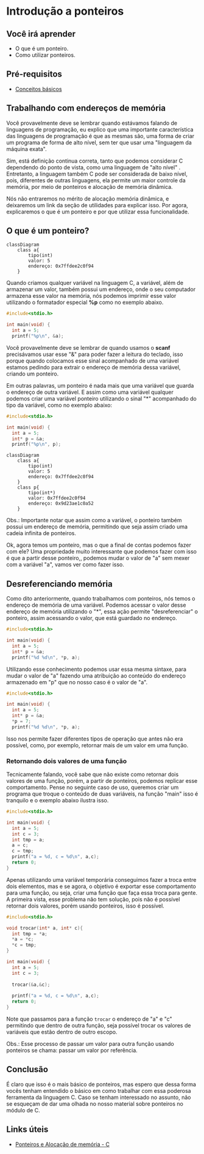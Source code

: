 # Introdução a ponteiros

## Você irá aprender

- O que é um ponteiro.
- Como utilizar ponteiros.

## Pré-requisitos

- [Conceitos básicos](../Parte1_Comecando_com_o_basico/README.md)

## Trabalhando com endereços de memória

Você provavelmente deve se lembrar quando estávamos falando de linguagens de programação, eu explico que uma importante característica das linguagens de programação é que as mesmas são, uma forma de criar um programa de forma de alto nível, sem ter que usar uma "linguagem da máquina exata". 

Sim, está definição continua correta, tanto que podemos considerar C dependendo do ponto de vista, como uma linguagem de "alto nível" . Entretanto, a linguagem também C pode ser considerada de baixo nível, pois, diferentes de outras linguagens, ela permite um maior controle da memória, por meio de ponteiros e alocação de memória dinâmica.  

Nós não entraremos no mérito de alocação memória dinâmica, e deixaremos um link da seção de utilidades para explicar isso. Por agora, explicaremos o que é um ponteiro e por que utilizar essa funcionalidade.

## O que é um ponteiro?

```mermaid
classDiagram
    class a{
        tipo(int)
        valor: 5
        endereço: 0x7ffdee2c0f94
    }
``` 

Quando criamos qualquer variável na linguagem C, a variável, além de armazenar um valor, também possui um endereço, onde o seu computador armazena esse valor na memória, nós podemos imprimir esse valor utilizando o formatador especial **%p** como no exemplo abaixo.

```c
#include<stdio.h>

int main(void) {
  int a = 5;
  printf("%p\n", &a);
```

Você provavelmente deve se lembrar de quando usamos o **scanf** precisávamos usar esse "&" para poder fazer a leitura do teclado, isso porque quando colocamos esse sinal acompanhado de uma variável estamos pedindo para extrair o endereço de memória dessa variável, criando um ponteiro.

Em outras palavras, um ponteiro é nada mais que uma variável que guarda o endereço de outra variável. E assim como uma variável qualquer podemos criar uma variável ponteiro utilizando o sinal \"\*\" acompanhado do tipo da variável, como no exemplo abaixo:

```c
#include<stdio.h>

int main(void) {
  int a = 5;
  int* p = &a;
  printf("%p\n", p);
```

```mermaid
classDiagram
    class a{
        tipo(int)
        valor: 5
        endereço: 0x7ffdee2c0f94
    }
    class p{
        tipo(int*)
        valor: 0x7ffdee2c0f94
        endereço: 0x9d23ae1c0a52
    }
``` 

Obs.: Importante notar que assim como a variável, o ponteiro também possui um endereço de memória, permitindo que seja assim criado uma cadeia infinita de ponteiros.

Ok, agora temos um ponteiro, mas o que a final de contas podemos fazer com ele? Uma propriedade muito interessante que podemos fazer com isso é que a partir desse ponteiro,, podemos mudar o valor de "a" sem mexer com a variável "a", vamos ver como fazer isso.

## Desreferenciando memória

Como dito anteriormente, quando trabalhamos com ponteiros, nós temos o endereço de memória de uma variável. Podemos acessar o valor desse endereço de memória utilizando o \"\*\", essa ação permite "desreferenciar" o ponteiro, assim acessando o valor, que está guardado no endereço.

```c
#include<stdio.h>

int main(void) {
  int a = 5;
  int* p = &a;
  printf("%d %d\n", *p, a);
```

Utilizando esse conhecimento podemos usar essa mesma sintaxe, para mudar o valor de "a" fazendo uma atribuição ao conteúdo do endereço armazenado em "p" que no nosso caso é o valor de "a".

```c
#include<stdio.h>

int main(void) {
  int a = 5;
  int* p = &a;
  *p = 7;
  printf("%d %d\n", *p, a);
```

Isso nos permite fazer diferentes tipos de operação que antes não era possível, como, por exemplo, retornar mais de um valor em uma função.

### Retornando dois valores de uma função

Tecnicamente falando, você sabe que não existe como retornar dois valores de uma função, porém, a partir de ponteiros, podemos replicar esse comportamento. Pense no seguinte caso de uso, queremos criar um programa que troque o conteúdo de duas variáveis, na função "main" isso é tranquilo e o exemplo abaixo ilustra isso.

```c
#include<stdio.h>

int main(void) {
  int a = 5;
  int c = 3;
  int tmp = a;
  a = c;
  c = tmp;
  printf("a = %d, c = %d\n", a,c);
  return 0;
}
``` 

Apenas utilizando uma variável temporária conseguimos fazer a troca entre dois elementos, mas e se agora, o objetivo é exportar esse comportamento para uma função, ou seja, criar uma função que faça essa troca para gente. A primeira vista, esse problema não tem solução, pois não é possível retornar dois valores, porém usando ponteiros, isso é possível.

```c
#include<stdio.h>

void trocar(int* a, int* c){
  int tmp = *a;
  *a = *c;
  *c = tmp;
}

int main(void) {
  int a = 5;
  int c = 3;
  
  trocar(&a,&c);
  
  printf("a = %d, c = %d\n", a,c);
  return 0;
}
```

Note que passamos para a função ```trocar``` o endereço de "a" e "c" permitindo que dentro de outra função, seja possível trocar os valores de variáveis que estão dentro de outro escopo.

Obs.: Esse processo de passar um valor para outra função usando ponteiros se chama: passar um valor por referência.

## Conclusão

É claro que isso é o mais básico de ponteiros, mas espero que dessa forma vocês tenham entendido o básico em como trabalhar com essa poderosa ferramenta da linguagem C. Caso se tenham interessado no assunto, não se esqueçam de dar uma olhada no nosso material sobre ponteiros no módulo de C.

## Links úteis

- [Ponteiros e Alocação de memória - C](https://github.com/Programando-o-Mundo/Microfundamentos-AEDs/blob/main/C/ponteiro/Ponteiro-e-aloca%C3%A7%C3%A3o-de-mem%C3%B3ria.md)
